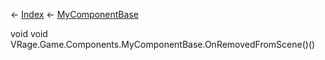 ← [Index](Api-Index) ← [MyComponentBase](VRage.Game.Components.MyComponentBase)

void void VRage.Game.Components.MyComponentBase.OnRemovedFromScene()()